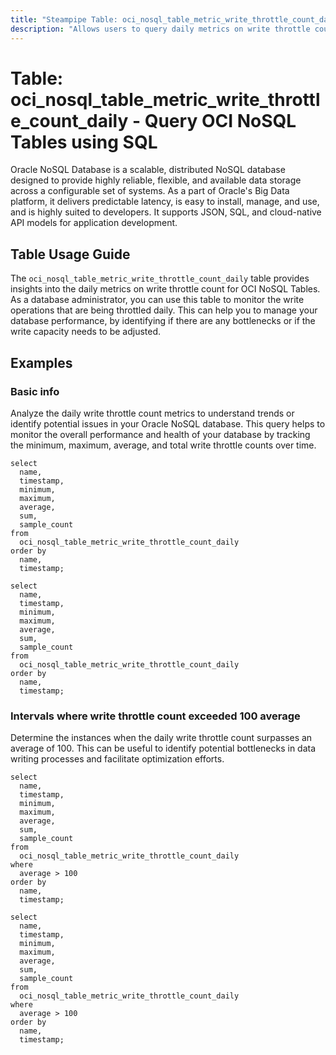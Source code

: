 ```yaml
---
title: "Steampipe Table: oci_nosql_table_metric_write_throttle_count_daily - Query OCI NoSQL Tables using SQL"
description: "Allows users to query daily metrics on write throttle count for OCI NoSQL Tables."
---
```


# Table: oci_nosql_table_metric_write_throttle_count_daily - Query OCI NoSQL Tables using SQL

Oracle NoSQL Database is a scalable, distributed NoSQL database designed to provide highly reliable, flexible, and available data storage across a configurable set of systems. As a part of Oracle's Big Data platform, it delivers predictable latency, is easy to install, manage, and use, and is highly suited to developers. It supports JSON, SQL, and cloud-native API models for application development.

## Table Usage Guide

The `oci_nosql_table_metric_write_throttle_count_daily` table provides insights into the daily metrics on write throttle count for OCI NoSQL Tables. As a database administrator, you can use this table to monitor the write operations that are being throttled daily. This can help you to manage your database performance, by identifying if there are any bottlenecks or if the write capacity needs to be adjusted.

## Examples

### Basic info
Analyze the daily write throttle count metrics to understand trends or identify potential issues in your Oracle NoSQL database. This query helps to monitor the overall performance and health of your database by tracking the minimum, maximum, average, and total write throttle counts over time.

```sql+postgres
select
  name,
  timestamp,
  minimum,
  maximum,
  average,
  sum,
  sample_count
from
  oci_nosql_table_metric_write_throttle_count_daily
order by
  name,
  timestamp;
```

```sql+sqlite
select
  name,
  timestamp,
  minimum,
  maximum,
  average,
  sum,
  sample_count
from
  oci_nosql_table_metric_write_throttle_count_daily
order by
  name,
  timestamp;
```

### Intervals where write throttle count exceeded 100 average
Determine the instances when the daily write throttle count surpasses an average of 100. This can be useful to identify potential bottlenecks in data writing processes and facilitate optimization efforts.

```sql+postgres
select
  name,
  timestamp,
  minimum,
  maximum,
  average,
  sum,
  sample_count
from
  oci_nosql_table_metric_write_throttle_count_daily
where
  average > 100
order by
  name,
  timestamp;
```

```sql+sqlite
select
  name,
  timestamp,
  minimum,
  maximum,
  average,
  sum,
  sample_count
from
  oci_nosql_table_metric_write_throttle_count_daily
where
  average > 100
order by
  name,
  timestamp;
```